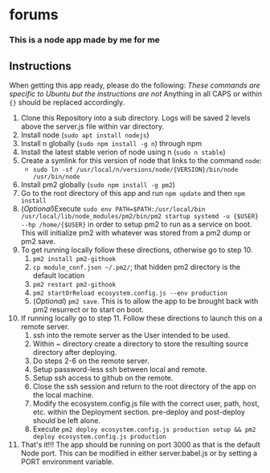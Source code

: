 # forums

### This is a node app made by me for me

## Instructions
When getting this app ready, please do the following:
_These commands are specific to Ubuntu but the instructions are not_
Anything in all CAPS or within `{}` should be replaced accordingly.

1. Clone this Repository into a sub directory. Logs will be saved 2 levels above the server.js file within var directory.
2. Install node (`sudo apt install nodejs`)
3. Install n globally (`sudo npm install -g n`) through npm
4. Install the latest stable verion of node using n (`sudo n stable`)
5. Create a symlink for this version of node that links to the command `node`:
   - `sudo ln -sf /usr/local/n/versions/node/{VERSION}/bin/node /usr/bin/node`
6. Install pm2 globally (`sudo npm install -g pm2`)
7. Go to the root directory of this app and run `npm update` and then `npm install`
8. (_Optional_)Execute `sudo env PATH=$PATH:/usr/local/bin /usr/local/lib/node_modules/pm2/bin/pm2 startup systemd -u {$USER} --hp /home/{$USER}` in order to setup pm2 to run as a service on boot. This will initialize pm2 with whatever was stored from a pm2 dump or pm2 save.
9. To get running locally follow these directions, otherwise go to step 10.
    1. `pm2 install pm2-githook`
    2. `cp module_conf.json ~/.pm2/`; that hidden pm2 directory is the default location
    3. `pm2 restart pm2-githook`
    4. `pm2 startOrReload ecosystem.config.js --env production`
    5. (_Optional_) `pm2 save`. This is to allow the app to be brought back with pm2 resurrect or to start on boot.
10. If running locally go to step 11. Follow these directions to launch this on a remote server.
    1. ssh into the remote server as the User intended to be used.
    2. Within ~ directory create a directory to store the resulting source directory after deploying.
    3. Do steps 2-6 on the remote server.
    4. Setup password-less ssh between local and remote.
    5. Setup ssh access to github on the remote.
    6. Close the ssh session and return to the root directory of the app on the local machine.
    7. Modify the ecosystem.config.js file with the correct user, path, host, etc. within the Deployment section. pre-deploy and post-deploy should be left alone.
    8. Execute `pm2 deploy ecosystem.config.js production setup && pm2 deploy ecosystem.config.js production`
11. That's it!!! The app should be running on port 3000 as that is the default Node port. This can be modified in either server.babel.js or by setting a PORT environment variable.
